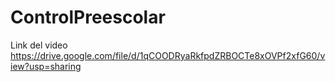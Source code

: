# ControlPreescolar
Link del video 
https://drive.google.com/file/d/1qCOODRyaRkfpdZRBOCTe8xOVPf2xfG60/view?usp=sharing

